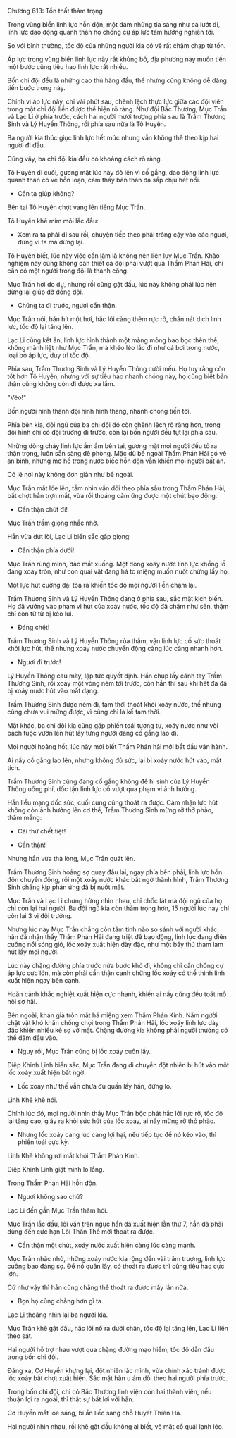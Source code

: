 




Chương 613: Tổn thất thảm trọng


Trong vùng biển linh lực hỗn độn, một đám những tia sáng như cá lướt đi, linh lực dao động quanh thân họ chống cự áp lực tám hướng nghiền tới.

So với bình thường, tốc độ của những người kia có vẻ rất chậm chạp từ tốn.

Áp lực trong vùng biển linh lực này rất khủng bố, địa phương này muốn tiến một bước cũng tiêu hao linh lực rất nhiều.

Bốn chi đội đều là những cao thủ hàng đầu, thế nhưng cũng không dễ dàng tiến bước trong này.

Chính vì áp lực này, chỉ vài phút sau, chênh lệch thực lực giữa các đội viên trong một chi đội liền được thể hiện rõ ràng. Như đội Bắc Thương, Mục Trần và Lạc Li ở phía trước, cách hai người mười trượng phía sau là Trầm Thương Sinh và Lý Huyền Thông, rồi phía sau nữa là Tô Huyên.

Ba người kia thúc giục linh lực hết mức nhưng vẫn không thể theo kịp hai người đi đầu.

Cũng vậy, ba chi đội kia đều có khoảng cách rõ ràng.

Tô Huyên đi cuối, gương mặt lúc này đỏ lên vì cố gắng, dao động linh lực quanh thân có vẻ hỗn loạn, cảm thấy bản thân đã sắp chịu hết nổi.

- Cần ta giúp không?

Bên tai Tô Huyên chợt vang lên tiếng Mục Trần.

Tô Huyên khẽ mím môi lắc đầu:

- Xem ra ta phải đi sau rồi, chuyện tiếp theo phải trông cậy vào các ngươi, đừng vì ta mà dừng lại.

Tô Huyên biết, lúc này việc cần làm là không nên liên lụy Mục Trần. Khảo nghiệm này cũng không cần thiết cả đội phải vượt qua Thẩm Phán Hải, chỉ cần có một người trong đội là thành công.

Mục Trần hơi do dự, nhưng rồi cũng gật đầu, lúc này không phải lúc nên dừng lại giúp đỡ đồng đội.

- Chúng ta đi trước, ngươi cẩn thận.

Mục Trần nói, hắn hít một hơi, hắc lôi càng thêm rực rỡ, chắn nát dịch linh lực, tốc độ lại tăng lên.

Lạc Li cũng kết ấn, linh lực hình thành một màng mỏng bao bọc thên thể, không mãnh liệt như Mục Trần, mà khéo léo lắc đi như cá bơi trong nước, loại bỏ áp lực, duy trì tốc độ.

Phía sau, Trầm Thương Sinh và Lý Huyền Thông cười mếu. Họ tuy rằng còn tốt hơn Tô Huyên, nhưng với sự tiêu hao nhanh chóng này, họ cũng biết bản thân cũng không còn đi được xa lắm.

"Véo!"

Bốn người hình thành đội hình hình thang, nhanh chóng tiến tới.

Phía bên kia, đội ngũ của ba chi đội đó còn chênh lệch rõ ràng hơn, trong đội hình chỉ có đội trưởng đi trước, còn lại bốn người đều tụt lại phía sau.

Những dòng chảy linh lực ầm ầm bên tai, gương mặt mọi người đều tỏ ra thận trọng, luôn sẵn sàng đề phòng. Mặc dù bề ngoài Thẩm Phán Hải có vẻ an bình, nhưng mơ hồ trong nước biếc hỗn độn vẫn khiến mọi người bất an.

Có lẽ nơi này không đơn giản như bề ngoài.

Mục Trần mắt lóe lên, tầm nhìn vẫn dõi theo phía sâu trong Thẩm Phán Hải, bất chợt hắn trợn mắt, vừa rồi thoáng cảm ứng được một chút bạo động.

- Cẩn thận chút đi!

Mục Trần trầm giọng nhắc nhở.

Hắn vừa dứt lời, Lạc Li biến sắc gấp giọng:

- Cẩn thận phía dưới!

Mục Trần rùng mình, đảo mắt xuống. Một dòng xoáy nước linh lực khổng lồ đang xoay tròn, như con quái vật đang há to miệng muốn nuốt chửng lấy họ.

Một lực hút cường đại tỏa ra khiến tốc độ mọi người liền chậm lại.

Trầm Thương Sinh và Lý Huyền Thông đang ở phía sau, sắc mặt kịch biến. Họ đã vướng vào phạm vi hút của xoáy nước, tốc độ đã chậm như sên, thậm chí còn từ từ bị kéo lui.

- Đáng chết!

Trầm Thương Sinh và Lý Huyền Thông rủa thầm, vận linh lực cố sức thoát khỏi lực hút, thế nhưng xoáy nước chuyển động càng lúc càng nhanh hơn.

- Ngươi đi trước!

Lý Huyền Thông cau mày, lập tức quyết định. Hắn chụp lấy cánh tay Trầm Thương Sinh, rồi xoay một vòng ném tới trước, còn hắn thì sau khi hết đà đã bị xoáy nước hút vào mất dạng.

Trầm Thương Sinh được ném đi, tạm thời thoát khỏi xoáy nước, thế nhưng cũng chưa vui mừng được, vì cũng chỉ là kế tạm thời.

Mặt khác, ba chi đội kia cũng gặp phiền toái tương tự, xoáy nước như vòi bạch tuộc vươn lên hút lấy từng người đang cố gắng lao đi.

Mọi người hoảng hốt, lúc này mới biết Thẩm Phán hải mới bắt đầu vận hành.

Ai nấy cố gắng lao lên, nhưng không đủ sức, lại bị xoáy nước hút vào, mất tích.

Trầm Thương Sinh cũng đang cố gắng không để hi sinh của Lý Huyền Thông uổng phí, dốc tận linh lực cố vượt qua phạm vi ảnh hưởng.

Hắn liều mạng dốc sức, cuối cùng cũng thoát ra được. Cảm nhận lực hút không còn ảnh hưởng lên cơ thể, Trầm Thương Sinh mừng rỡ thở phào, thầm mắng:

- Cái thứ chết tiệt!

- Cẩn thận!

Nhưng hắn vừa thả lỏng, Mục Trần quát lên.

Trầm Thương Sinh hoảng sợ quay đầu lại, ngay phía bên phải, linh lực hỗn độn chuyển động, rồi một xoáy nước khác bất ngờ thành hình, Trầm Thương Sinh chẳng kịp phản ứng đã bị nuốt mất.

Mục Trần và Lạc Li chưng hửng nhìn nhau, chỉ chốc lát mà đội ngũ của họ chỉ còn lại hai người. Ba đội ngũ kia còn thảm trọng hơn, 15 người lúc này chỉ còn lại 3 vị đội trưởng.

Nhưng lúc này Mục Trần chẳng còn tâm tình nào so sánh với người khác, hắn đã nhận thấy Thẩm Phán Hải đang triệt để bạo động, linh lực đang điên cuồng nổi sóng gió, lốc xoáy xuất hiện dày đặc, như một bầy thú tham lam hút lấy mọi người.

Lúc này chặng đường phía trước nửa bước khó đi, không chỉ cần chống cự áp lực cực lớn, mà còn phải cẩn thận canh chừng lốc xoáy có thể thình lình xuất hiện ngay bên cạnh.

Hoàn cảnh khắc nghiệt xuất hiện cực nhanh, khiến ai nấy cũng đều toát mồ hôi sợ hãi.

Bên ngoài, khán giả tròn mắt há miệng xem Thẩm Phán Kính. Năm người chật vật khó khăn chống chọi trong Thẩm Phán Hải, lốc xoáy linh lực dày đặc khiến nhiều kẻ sợ vỡ mật. Chặng đường kia không phải người thường có thể đâm đầu vào.

- Nguy rồi, Mục Trần cũng bị lốc xoáy cuốn lấy.

Diệp Khinh Linh biến sắc, Mục Trần đang di chuyển đột nhiên bị hút vào một lốc xoáy xuất hiện bất ngờ.

- Lốc xoáy như thế vẫn chưa đủ quấn lấy hắn, đừng lo.

Linh Khê khẽ nói.

Chính lúc đó, mọi người nhìn thấy Mục Trần bộc phát hắc lôi rực rỡ, tốc độ lại tăng cao, giãy ra khỏi sức hút của lốc xoáy, ai nấy mừng rỡ thở phào.

- Nhưng lốc xoáy càng lúc càng lợi hại, nếu tiếp tục để nó kéo vào, thì phiền toái cực kỳ.

Linh Khê không rời mắt khỏi Thẩm Phán Kính.

Diệp Khinh Linh giật mình lo lắng.

Trong Thẩm Phán Hải hỗn độn.

- Ngươi không sao chứ?

Lạc Li đến gần Mục Trần thăm hỏi.

Mục Trần lắc đầu, lôi văn trên ngực hắn đã xuất hiện lằn thứ 7, hắn đã phải dùng đến cực hạn Lôi Thần Thể mới thoát ra được.

- Cẩn thận một chút, xoáy nước xuất hiện càng lúc càng mạnh.

Mục Trần nhắc nhở, những xoáy nước kia rộng đến vài trăm trượng, linh lực cuồng bao đáng sợ. Để nó quấn lấy, có thoát ra được thì cũng tiêu hao cực lớn.

Cứ như vậy thì hắn cũng chẳng thể thoát ra được mấy lần nữa.

- Bọn họ cũng chẳng hơn gì ta.

Lạc Li thoáng nhìn lại ba người kia.

Mục Trần khẽ gật đầu, hắc lôi nổ ra dưới chân, tốc độ lại tăng lên, Lạc Li liền theo sát.

Hai người hỗ trợ nhau vượt qua chặng đường mạo hiểm, tốc độ dẫn đầu trong bốn chi đội.

Đằng xa, Cơ Huyền khựng lại, đột nhiên lắc mình, vừa chính xác tránh được lốc xoáy bất chợt xuất hiện. Sắc mặt hắn u ám dõi theo hai người phía trước.

Trong bốn chi đội, chỉ có Bắc Thương linh viện còn hai thành viên, nếu thuận lợi ra ngoài, thì thật sự bất lợi với hắn.

Cơ Huyền mắt lóe sáng, bí ẩn liếc sang chỗ Huyết Thiên Hà.

Hai người nhìn nhau, rồi khẽ gật đầu không ai biết, vẻ mặt cổ quái lạnh lẽo.




